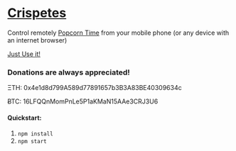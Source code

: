 # [Crispetes](https://github.com/nigeon/crispetes)

Control remotely [Popcorn Time](https://popcorntime.sh) from your mobile phone (or any device with an internet browser)

[Just Use it!](http://crispetes.herokuapp.com)

### Donations are always appreciated!

ΞTH: 0x4e1d8d799A589d77891657b3B3A83BE40309634c

ɃTC: 16LFQQnMomPnLe5P1aKMaN15AAe3CRJ3U6

#### Quickstart:
1. `npm install`
2. `npm start`

